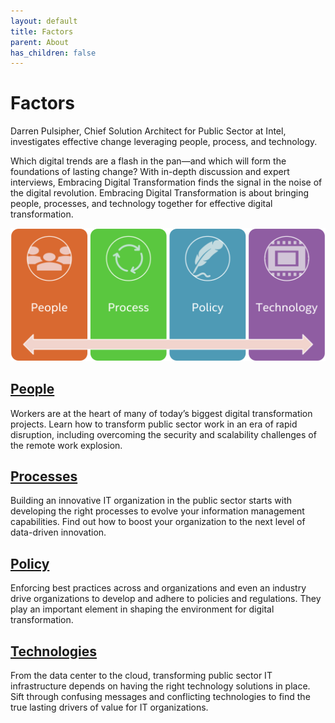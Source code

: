 ```yaml
---
layout: default
title: Factors
parent: About
has_children: false
---
```


# Factors
Darren Pulsipher, Chief Solution Architect for Public Sector at Intel, investigates effective change leveraging people, process, and technology.

Which digital trends are a flash in the pan—and which will form the foundations of lasting change? With in-depth discussion and expert interviews, Embracing Digital Transformation finds the signal in the noise of the digital revolution. Embracing Digital Transformation is about bringing people, processes, and technology together for effective digital transformation.

![Factors Pillars](./factors.png)

## [People](/tags/people)

Workers are at the heart of many of today’s biggest digital transformation projects. Learn how to transform public sector work in an era of rapid disruption, including overcoming the security and scalability challenges of the remote work explosion.

## [Processes](/tags/process)

Building an innovative IT organization in the public sector starts with developing the right processes to evolve your information management capabilities. Find out how to boost your organization to the next level of data-driven innovation.

## [Policy](/tags/policy)

Enforcing best practices across and organizations and even an industry drive organizations to develop and adhere to
policies and regulations. They play an important element in shaping the environment for digital transformation.

## [Technologies](/tags/technology)

From the data center to the cloud, transforming public sector IT infrastructure depends on having the right technology solutions in place. Sift through confusing messages and conflicting technologies to find the true lasting drivers of value for IT organizations.
